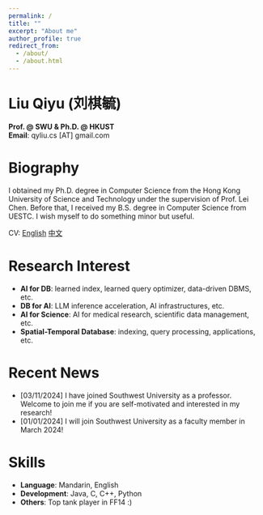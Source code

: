 ```yaml
---
permalink: /
title: ""
excerpt: "About me"
author_profile: true
redirect_from: 
  - /about/
  - /about.html
---
```


Liu Qiyu (刘棋毓)
=====
**Prof. @ SWU & Ph.D. @ HKUST**\
**Email**: qyliu.cs [AT] gmail.com

Biography
======
I obtained my Ph.D. degree in Computer Science from the Hong Kong University of Science and Technology under the supervision of Prof. Lei Chen. Before that, I received my B.S. degree in Computer Science from UESTC. I wish myself to do something minor but useful. 

CV: [English](https://qyliu-hkust.github.io/images/cv_lqy.pdf) [中文](https://qyliu-hkust.github.io/images/cv_lqy_cn.pdf)

Research Interest
======
* **AI for DB**: learned index, learned query optimizer, data-driven DBMS, etc.
* **DB for AI**: LLM inference acceleration, AI infrastructures, etc.
* **AI for Science**: AI for medical research, scientific data management, etc.
* **Spatial-Temporal Database**: indexing, query processing, applications, etc.
  
Recent News
======
* [03/11/2024] I have joined Southwest University as a professor. Welcome to join me if you are self-motivated and interested in my research!
* [01/01/2024] I will join Southwest University as a faculty member in March 2024!

Skills
======
* **Language**: Mandarin, English 
* **Development**: Java, C, C++, Python
* **Others**: Top tank player in FF14 :)
